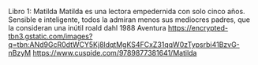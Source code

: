 Libro 1:
Matilda
Matilda es una lectora empedernida con solo cinco años. Sensible e inteligente, todos la admiran menos sus mediocres padres, que la consideran una inútil
roald dahl
1988
Aventura
https://encrypted-tbn3.gstatic.com/images?q=tbn:ANd9GcR0dtWCY5Kj8ldqtMgKS4FCxZ31qqW0zTypsrbi41BzvG-nBzyM
https://www.cuspide.com/9789877381641/Matilda
